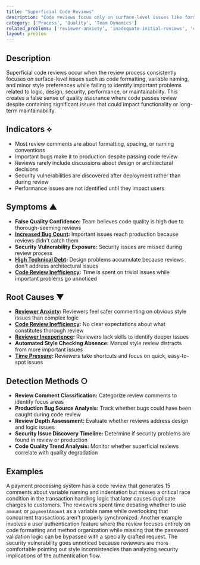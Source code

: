 ```yaml
---
title: "Superficial Code Reviews"
description: "Code reviews focus only on surface-level issues like formatting and style while missing important design, logic, or security problems."
category: ['Process', 'Quality', 'Team Dynamics']
related_problems: ['reviewer-anxiety', 'inadequate-initial-reviews', 'code-review-inefficiency']
layout: problem
---
```


## Description

Superficial code reviews occur when the review process consistently focuses on surface-level issues such as code formatting, variable naming, and minor style preferences while failing to identify important problems related to logic, design, security, performance, or maintainability. This creates a false sense of quality assurance where code passes review despite containing significant issues that could impact functionality or long-term maintainability.

## Indicators ⟡

- Most review comments are about formatting, spacing, or naming conventions
- Important bugs make it to production despite passing code review
- Reviews rarely include discussions about design or architectural decisions
- Security vulnerabilities are discovered after deployment rather than during review
- Performance issues are not identified until they impact users

## Symptoms ▲

- **False Quality Confidence:** Team believes code quality is high due to thorough-seeming reviews
- **[Increased Bug Count](increased-bug-count.md):** Important issues reach production because reviews didn't catch them
- **Security Vulnerability Exposure:** Security issues are missed during review process
- **[High Technical Debt](high-technical-debt.md):** Design problems accumulate because reviews don't address architectural issues
- **[Code Review Inefficiency](code-review-inefficiency.md):** Time is spent on trivial issues while important problems go unnoticed

## Root Causes ▼

- **[Reviewer Anxiety](reviewer-anxiety.md):** Reviewers feel safer commenting on obvious style issues than complex logic
- **[Code Review Inefficiency](code-review-inefficiency.md):** No clear expectations about what constitutes thorough review
- **[Reviewer Inexperience](reviewer-inexperience.md):** Reviewers lack skills to identify deeper issues
- **Automated Style Checking Absence:** Manual style review distracts from more important issues
- **[Time Pressure](time-pressure.md):** Reviewers take shortcuts and focus on quick, easy-to-spot issues

## Detection Methods ○

- **Review Comment Classification:** Categorize review comments to identify focus areas
- **Production Bug Source Analysis:** Track whether bugs could have been caught during code review
- **Review Depth Assessment:** Evaluate whether reviews address design and logic issues
- **Security Issue Discovery Timeline:** Determine if security problems are found in review or production
- **Code Quality Trend Analysis:** Monitor whether superficial reviews correlate with quality degradation

## Examples

A payment processing system has a code review that generates 15 comments about variable naming and indentation but misses a critical race condition in the transaction handling logic that later causes duplicate charges to customers. The reviewers spent time debating whether to use `amount` or `paymentAmount` as a variable name while overlooking that concurrent transactions aren't properly synchronized. Another example involves a user authentication feature where the review focuses entirely on code formatting and method organization while missing that the password validation logic can be bypassed with a specially crafted request. The security vulnerability goes unnoticed because reviewers are more comfortable pointing out style inconsistencies than analyzing security implications of the authentication flow.